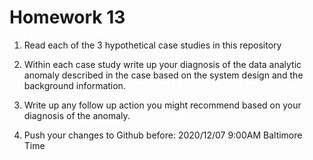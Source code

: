 # Homework 13

1. Read each of the 3 hypothetical case studies in this repository

2. Within each case study write up your diagnosis of the data analytic anomaly described in the case based on the system design and the background information.

3. Write up any follow up action you might recommend based on your diagnosis of the anomaly.

4. Push your changes to Github before: 2020/12/07 9:00AM Baltimore Time